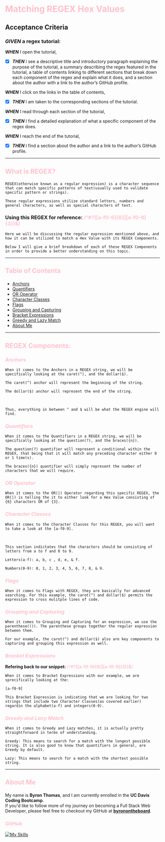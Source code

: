 # __<p style="color: #FFC0CB">Matching REGEX Hex Values</p>__

## Acceptance Criteria

### ***GIVEN*** a regex tutorial:
***WHEN*** I open the tutorial,
- [x] ***THEN*** I see a descriptive title and introductory paragraph explaining the purpose of the tutorial, a summary describing the regex featured in the tutorial, a table of contents linking to different sections that break down each component of the regex and explain what it does, and a section about the author with a link to the author’s GitHub profile.

***WHEN*** I click on the links in the table of contents,
- [x] ***THEN*** I am taken to the corresponding sections of the tutorial.

***WHEN*** I read through each section of the tutorial,
- [x] ***THEN*** I find a detailed explanation of what a specific component of the regex does.

***WHEN*** I reach the end of the tutorial,
- [x] ***THEN*** I find a section about the author and a link to the author’s GitHub profile.

----
## __<p style="color: #FFC0CB">What is REGEX?</p>__
    REGEX(otherwise known as a regular expression) is a character sequence that can match specific patterns of text(usually used to validate specific pattern or strings). 

    These regular expressions utilize standard letters, numbers and general characters, as well as special characters of text.

### __<p>Using this REGEX for reference: <span style="color: #FFC0CB">/^#?([a-f0-9]{6}|[a-f0-9]{3})$/</span></p>__  

    Here we will be discussing the regular expression mentioned above, and how it can be utilized to match a Hex Value with its REGEX Components.

    Below I will give a brief breakdown of each of these REGEX Components in order to provide a better understanding on this topic.

----
## __<p style="color: #FFC0CB">Table of Contents</p>__

- [Anchors](#anchors)
- [Quantifiers](#quantifiers)
- [OR Operator](#or-operator)
- [Character Classes](#character-classes)
- [Flags](#flags)
- [Grouping and Capturing](#grouping-and-capturing)
- [Bracket Expressions](#bracket-expressions)
- [Greedy and Lazy Match](#greedy-and-lazy-match)
- [About Me](https://github.com/byronontheboard/regex-breakdown/blob/main/README.md#about-me)
----
## __<p style="color: #FFC0CB">REGEX Components:</p>__

### *<p style="color: #FFC0CB">Anchors</p>*
    When it comes to the Anchors in a REGEX string, we will be specifically looking at the caret(^), and the dollar($).
    
    The caret(^) anchor will represent the beginning of the string. 
    
    The dollar($) anchor will represent the end of the string.
<br>

    Thus, everything in between ^ and $ will be what the REGEX engine will find.  

### *<p style="color: #FFC0CB">Quantifiers</p>*
    When it comes to the Quantifiers in a REGEX string, we will be specifically looking at the question(?), and the braces({n}).

    The question(?) quantifier will represent a conditional within the REGEX, that being that it will match any preceding character either 0 or 1 time(s).

    The braces({n}) quantifier will simply represent the number of characters that we will require.

### *<p style="color: #FFC0CB">OR Operator</p>*
    When it comes to the OR(|) Operator regarding this specific REGEX, the OR(|) is telling the it to either look for a Hex Value consisting of {6} characters OR of {3}. 

### *<p style="color: #FFC0CB">Character Classes</p>*
    When it comes to the Character Classes for this REGEX, you will want to take a look at the [a-f0-9].
<br>

    This section indictates that the characters should be consisting of letters from a to f and 0 to 9.

    Letters(a-f): a, b, c , d, e, & f.

    Numbers(0-9): 0, 1, 2, 3, 4, 5, 6, 7, 8, & 9.

### *<p style="color: #FFC0CB">Flags</p>*
    When it comes to Flags with REGEX, they are basically for advanced searching. For this example, the carot(^) and dollar($) permits the expression to cross mulitple lines of code.

### *<p style="color: #FFC0CB">Grouping and Capturing</p>*
    When it comes to Grouping and Capturing for an expression, we use the parenthese(()). The parenthese groups together the regular expression between them.

    For our example, the carot(^) and dollar($) also are key components to capturing and grouping this expression as well.

### *<p style="color: #FFC0CB">Bracket Expressions</p>*
__<p>Refering back to our snippet: <span style="color: #FFC0CB">/^#?([a-f0-9]{6}|[a-f0-9]{3})$/</span></p>__ 

    When it comes to Bracket Expressions with our example, we are sprecifically looking at the:

    [a-f0-9]

    This Bracket Expression is indicating that we are looking for two strings that include two Character Classes(as covered earlier) regardin the alphabet(a-f) and integers(0-9).

### *<p style="color: #FFC0CB">Greedy and Lazy Match</p>*
    When it comes to Greedy and Lazy matches, it is actually pretty straightforward in terms of understanding. 

    Greedy: This means to search for a match with the longest possible string. It is also good to know that quantifiers in general, are Greedy by default.

    Lazy: This means to search for a match with the shortest possible string.
----
## __<p style="color: #FFC0CB">About Me</p>__

My name is __Byron Thomas__, and I am currently enrolled in the __UC Davis Coding Bootcamp__. 
<br>
If you'd like to follow more of my journey on becoming a Full Stack Web Developer, please feel free to checkout my GitHub at __[byronontheboard](https://github.com/byronontheboard)__.

### *<p style="color: #FFC0CB">GitHub</p>*
[![My Skills](https://skillicons.dev/icons?i=github)](https://github.com/byronontheboard)
